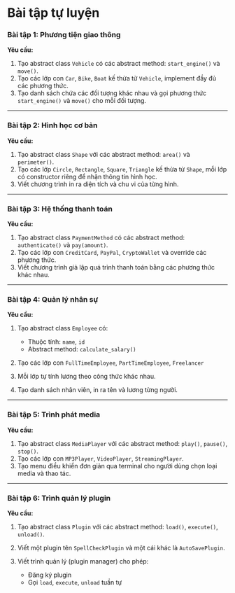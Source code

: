 # Bài tập tự luyện

### Bài tập 1: Phương tiện giao thông

**Yêu cầu:**

1. Tạo abstract class `Vehicle` có các abstract method: `start_engine()` và `move()`.
2. Tạo các lớp con `Car`, `Bike`, `Boat` kế thừa từ `Vehicle`, implement đầy đủ các phương thức.
3. Tạo danh sách chứa các đối tượng khác nhau và gọi phương thức `start_engine()` và `move()` cho mỗi đối tượng.

---

### Bài tập 2: Hình học cơ bản

**Yêu cầu:**

1. Tạo abstract class `Shape` với các abstract method: `area()` và `perimeter()`.
2. Tạo các lớp `Circle`, `Rectangle`, `Square`, `Triangle` kế thừa từ `Shape`, mỗi lớp có constructor riêng để nhận thông tin hình học.
3. Viết chương trình in ra diện tích và chu vi của từng hình.

---

### Bài tập 3: Hệ thống thanh toán

**Yêu cầu:**

1. Tạo abstract class `PaymentMethod` có các abstract method: `authenticate()` và `pay(amount)`.
2. Tạo các lớp con `CreditCard`, `PayPal`, `CryptoWallet` và override các phương thức.
3. Viết chương trình giả lập quá trình thanh toán bằng các phương thức khác nhau.

---

### Bài tập 4: Quản lý nhân sự

**Yêu cầu:**

1. Tạo abstract class `Employee` có:

   * Thuộc tính: `name`, `id`
   * Abstract method: `calculate_salary()`
2. Tạo các lớp con `FullTimeEmployee`, `PartTimeEmployee`, `Freelancer`
3. Mỗi lớp tự tính lương theo công thức khác nhau.
4. Tạo danh sách nhân viên, in ra tên và lương từng người.

---

### Bài tập 5: Trình phát media

**Yêu cầu:**

1. Tạo abstract class `MediaPlayer` với các abstract method: `play()`, `pause()`, `stop()`.
2. Tạo các lớp con `MP3Player`, `VideoPlayer`, `StreamingPlayer`.
3. Tạo menu điều khiển đơn giản qua terminal cho người dùng chọn loại media và thao tác.

---

### Bài tập 6: Trình quản lý plugin

**Yêu cầu:**

1. Tạo abstract class `Plugin` với các abstract method: `load()`, `execute()`, `unload()`.
2. Viết một plugin tên `SpellCheckPlugin` và một cái khác là `AutoSavePlugin`.
3. Viết trình quản lý (plugin manager) cho phép:

   * Đăng ký plugin
   * Gọi `load`, `execute`, `unload` tuần tự

